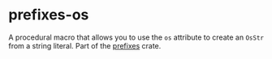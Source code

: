 # prefixes-os

A procedural macro that allows you to use the `os` attribute to create an `OsStr` from a string literal.
Part of the [prefixes](https://crates.io/crates/prefixes) crate.

